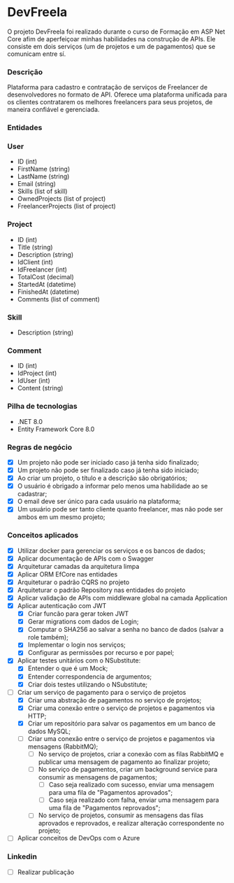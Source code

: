# DevFreela

<p>O projeto DevFreela foi realizado durante o curso de Formação em ASP Net Core afim de aperfeiçoar minhas habilidades na construção de APIs. Ele consiste em dois serviços (um de projetos e um de pagamentos) que se comunicam entre sí. </p>

### Descrição
<p>Plataforma para cadastro e contratação de serviços de Freelancer de desenvolvedores no formato de API. Oferece uma plataforma unificada para os clientes contratarem os melhores freelancers para seus projetos, de maneira confiável e gerenciada.</p>

### Entidades

<h3>User</h3>

- ID (int)
- FirstName (string)
- LastName (string)
- Email (string)
- Skills (list of skill)
- OwnedProjects (list of project)
- FreelancerProjects (list of project)

<h3>Project</h3>

- ID (int)
- Title (string)
- Description (string)
- IdClient (int)
- IdFreelancer (int)
- TotalCost (decimal)
- StartedAt (datetime)
- FinishedAt (datetime)
- Comments (list of comment)

<h3>Skill</h3>

- Description (string)

<h3>Comment</h3>

- ID (int)
- IdProject (int)
- IdUser (int)
- Content (string)


### Pilha de tecnologias

- .NET 8.0
- Entity Framework Core 8.0

### Regras de negócio
- [x] Um projeto não pode ser iniciado caso já tenha sido finalizado;
- [x] Um projeto não pode ser finalizado caso já tenha sido iniciado;
- [x] Ao criar um projeto, o título e a descrição são obrigatórios;
- [x] O usuário é obrigado a informar pelo menos uma habilidade ao se cadastrar;
- [x] O email deve ser único para cada usuário na plataforma;
- [x] Um usuário pode ser tanto cliente quanto freelancer, mas não pode ser ambos em um mesmo projeto;

### Conceitos aplicados

- [x] Utilizar docker para gerenciar os serviços e os bancos de dados;
- [x] Aplicar documentação de APIs com o Swagger
- [x] Arquiteturar camadas da arquitetura limpa
- [x] Aplicar ORM EfCore nas entidades
- [x] Arquiteturar o padrão CQRS no projeto
- [x] Arquiteturar o padrão Repository nas entidades do projeto
- [x] Aplicar validação de APIs com middleware global na camada Application
- [x] Aplicar autenticação com JWT
    - [x] Criar funcão para gerar token JWT
    - [x] Gerar migrations com dados de Login;
    - [x] Computar o SHA256 ao salvar a senha no banco de dados (salvar a role também);
    - [x] Implementar o login nos serviços;
    - [x] Configurar as permissões por recurso e por papel;
- [x] Aplicar testes unitários com o NSubstitute:
    - [x] Entender o que é um Mock;
    - [x] Entender correspondencia de argumentos;
    - [x] Criar dois testes utilizando o NSubstitute;
- [ ] Criar um serviço de pagamento para o serviço de projetos
    - [x] Criar uma abstração de pagamentos no serviço de projetos;
    - [x] Criar uma conexão entre o serviço de projetos e pagamentos via HTTP;
    - [x] Criar um repositório para salvar os pagamentos em um banco de dados MySQL;
    - [ ] Criar uma conexão entre o serviço de projetos e pagamentos via mensagens (RabbitMQ);
      - [ ] No serviço de projetos, criar a conexão com as filas RabbitMQ e publicar uma mensagem de pagamento ao finalizar projeto;
      - [ ] No serviço de pagamentos, criar um background service para consumir as mensagens de pagamentos; 
        - [ ] Caso seja realizado com sucesso, enviar uma mensagem para uma fila de "Pagamentos aprovados";
        - [ ] Caso seja realizado com falha, enviar uma mensagem para uma fila de "Pagamentos reprovados";
      - [ ] No serviço de projetos, consumir as mensagens das filas aprovados e reprovados, e realizar alteração correspondente no projeto;
- [ ] Aplicar conceitos de DevOps com o Azure

### Linkedin

- [ ] Realizar publicação
